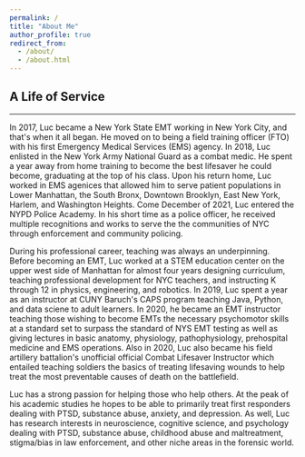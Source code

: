```yaml
---
permalink: /
title: "About Me"
author_profile: true
redirect_from: 
  - /about/
  - /about.html
---
```


## A Life of Service
--------------------
In 2017, Luc became a New York State EMT working in New York City, and that's when it all began. He moved on to being a field training officer (FTO) with his first Emergency Medical Services (EMS) agency. In 2018, Luc enlisted in the New York Army National Guard as a combat medic. He spent a year away from home training to become the best lifesaver he could become, graduating at the top of his class. Upon his return home, Luc worked in EMS agenices that allowed him to serve patient populations in Lower Manhattan, the South Bronx, Downtown Brooklyn, East New York, Harlem, and Washington Heights. Come December of 2021, Luc entered the NYPD Police Academy. In his short time as a police officer, he received multiple recognitions and works to serve the the communities of NYC through enforcement and community policing.

During his professional career, teaching was always an underpinning. Before becoming an EMT, Luc worked at a STEM education center on the upper west side of Manhattan for almost four years designing curriculum, teaching professional development for NYC teachers, and instructing K through 12 in physics, engineering, and robotics. In 2019, Luc spent a year as an instructor at CUNY Baruch's CAPS program teaching Java, Python, and data sciene to adult learners. In 2020, he became an EMT instructor teaching those wishing to become EMTs the necessary psychomotor skills at a standard set to surpass the standard of NYS EMT testing as well as giving lectures in basic anatomy, physiology, pathophysiology, prehospital medicine and EMS operations. Also in 2020, Luc also became his field artillery battalion's unofficial official Combat Lifesaver Instructor which entailed teaching soldiers the basics of treating lifesaving wounds to help treat the most preventable causes of death on the battlefield.

Luc has a strong passion for helping those who help others. At the peak of his academic studies he hopes to be able to primarily treat first responders dealing with PTSD, substance abuse, anxiety, and depression. As well, Luc has research interests in neuroscience, cognitive science, and psychology dealing with PTSD, substance abuse, childhood abuse and maltreatment, stigma/bias in law enforcement, and other niche areas in the forensic world.